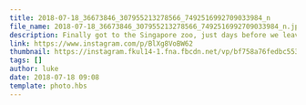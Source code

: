 ```yaml
---
title: 2018-07-18_36673846_307955213278566_7492516992709033984_n
file_name: 2018-07-18_36673846_307955213278566_7492516992709033984_n.jpg
description: Finally got to the Singapore zoo, just days before we leave!
link: https://www.instagram.com/p/BlXg8VoBW62
thumbnail: https://instagram.fkul14-1.fna.fbcdn.net/vp/bf758a76fedbc55347768a61e4c296fc/5C03E1B7/t51.2885-15/sh0.08/e35/s640x640/36626889_229069914482666_6511124675039330304_n.jpg?ig_cache_key=MTgyNjA3MjYxMjgwMDE1MTM3MQ%3D%3D.2
tags: []
author: luke
date: 2018-07-18 09:08
template: photo.hbs
---
```

